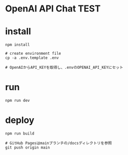 # OpenAI API Chat TEST

# install

```shell
npm install

# create environment file
cp -a .env.template .env

# OpenAIからAPI_KEYを取得し、.envのOPENAI_API_KEYにセット
```

# run

```shell
npm run dev
```

# deploy

```shell
npm run build

# GitHub Pagesはmainブランチの/docsディレクトリを参照
git push origin main
```
